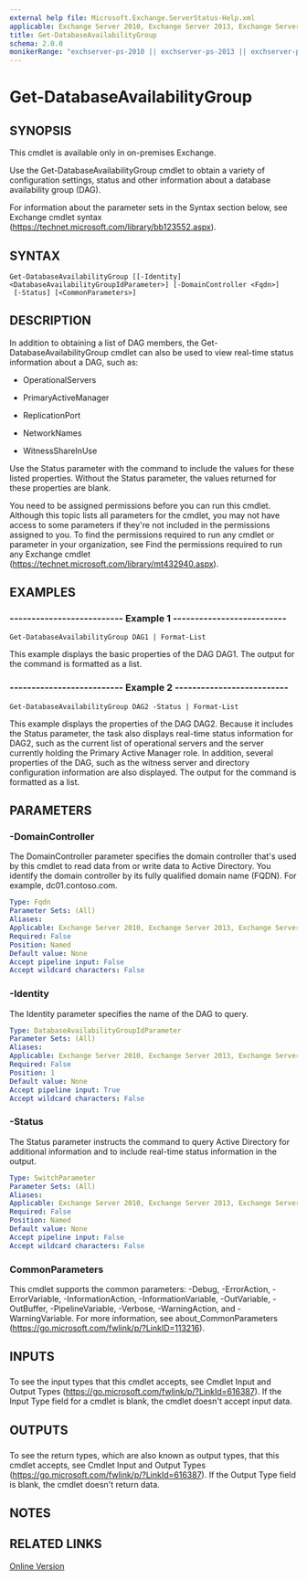 ```yaml
---
external help file: Microsoft.Exchange.ServerStatus-Help.xml
applicable: Exchange Server 2010, Exchange Server 2013, Exchange Server 2016, Exchange Server 2019
title: Get-DatabaseAvailabilityGroup
schema: 2.0.0
monikerRange: "exchserver-ps-2010 || exchserver-ps-2013 || exchserver-ps-2016 || exchserver-ps-2019"
---
```


# Get-DatabaseAvailabilityGroup

## SYNOPSIS
This cmdlet is available only in on-premises Exchange.

Use the Get-DatabaseAvailabilityGroup cmdlet to obtain a variety of configuration settings, status and other information about a database availability group (DAG).

For information about the parameter sets in the Syntax section below, see Exchange cmdlet syntax (https://technet.microsoft.com/library/bb123552.aspx).

## SYNTAX

```
Get-DatabaseAvailabilityGroup [[-Identity] <DatabaseAvailabilityGroupIdParameter>] [-DomainController <Fqdn>]
 [-Status] [<CommonParameters>]
```

## DESCRIPTION
In addition to obtaining a list of DAG members, the Get-DatabaseAvailabilityGroup cmdlet can also be used to view real-time status information about a DAG, such as:

- OperationalServers

- PrimaryActiveManager

- ReplicationPort

- NetworkNames

- WitnessShareInUse

Use the Status parameter with the command to include the values for these listed properties. Without the Status parameter, the values returned for these properties are blank.

You need to be assigned permissions before you can run this cmdlet. Although this topic lists all parameters for the cmdlet, you may not have access to some parameters if they're not included in the permissions assigned to you. To find the permissions required to run any cmdlet or parameter in your organization, see Find the permissions required to run any Exchange cmdlet (https://technet.microsoft.com/library/mt432940.aspx).

## EXAMPLES

### -------------------------- Example 1 --------------------------
```
Get-DatabaseAvailabilityGroup DAG1 | Format-List
```

This example displays the basic properties of the DAG DAG1. The output for the command is formatted as a list.

### -------------------------- Example 2 --------------------------
```
Get-DatabaseAvailabilityGroup DAG2 -Status | Format-List
```

This example displays the properties of the DAG DAG2. Because it includes the Status parameter, the task also displays real-time status information for DAG2, such as the current list of operational servers and the server currently holding the Primary Active Manager role. In addition, several properties of the DAG, such as the witness server and directory configuration information are also displayed. The output for the command is formatted as a list.

## PARAMETERS

### -DomainController
The DomainController parameter specifies the domain controller that's used by this cmdlet to read data from or write data to Active Directory. You identify the domain controller by its fully qualified domain name (FQDN). For example, dc01.contoso.com.

```yaml
Type: Fqdn
Parameter Sets: (All)
Aliases:
Applicable: Exchange Server 2010, Exchange Server 2013, Exchange Server 2016
Required: False
Position: Named
Default value: None
Accept pipeline input: False
Accept wildcard characters: False
```

### -Identity
The Identity parameter specifies the name of the DAG to query.

```yaml
Type: DatabaseAvailabilityGroupIdParameter
Parameter Sets: (All)
Aliases:
Applicable: Exchange Server 2010, Exchange Server 2013, Exchange Server 2016
Required: False
Position: 1
Default value: None
Accept pipeline input: True
Accept wildcard characters: False
```

### -Status
The Status parameter instructs the command to query Active Directory for additional information and to include real-time status information in the output.

```yaml
Type: SwitchParameter
Parameter Sets: (All)
Aliases:
Applicable: Exchange Server 2010, Exchange Server 2013, Exchange Server 2016
Required: False
Position: Named
Default value: None
Accept pipeline input: False
Accept wildcard characters: False
```

### CommonParameters
This cmdlet supports the common parameters: -Debug, -ErrorAction, -ErrorVariable, -InformationAction, -InformationVariable, -OutVariable, -OutBuffer, -PipelineVariable, -Verbose, -WarningAction, and -WarningVariable. For more information, see about_CommonParameters (https://go.microsoft.com/fwlink/p/?LinkID=113216).

## INPUTS

###  
To see the input types that this cmdlet accepts, see Cmdlet Input and Output Types (https://go.microsoft.com/fwlink/p/?LinkId=616387). If the Input Type field for a cmdlet is blank, the cmdlet doesn't accept input data.

## OUTPUTS

###  
To see the return types, which are also known as output types, that this cmdlet accepts, see Cmdlet Input and Output Types (https://go.microsoft.com/fwlink/p/?LinkId=616387). If the Output Type field is blank, the cmdlet doesn't return data.

## NOTES

## RELATED LINKS

[Online Version](https://technet.microsoft.com/library/ea64d731-55ae-4a39-9eec-a72aa36d6dad.aspx)
